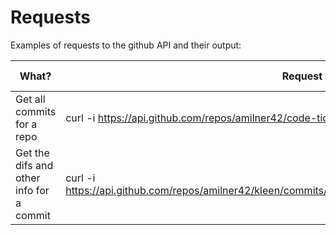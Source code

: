 # Requests

Examples of requests to the github API and their output:

| What? | Request CURL | Output File |
|-------|--------------|-------------|
| Get all commits for a repo | curl -i https://api.github.com/repos/amilner42/code-tidbit/commits | [list-commits-response-1.json](/misc/github-api-examples/list-commits-response-1.json) |
| Get the difs and other info for a commit | curl -i https://api.github.com/repos/amilner42/kleen/commits/63072d0a9649f36ca4a8acde26bffbeac6489776 | [commit-dif-example-response-1.json](/misc/github-api-examples/commit-dif-example-response-1.json) |
